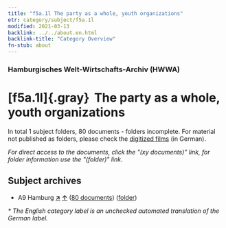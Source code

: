 ```yaml
---
title: "f5a.1l The party as a whole, youth organizations"
etr: category/subject/f5a.1l
modified: 2021-03-13
backlink: ../../about.en.html
backlink-title: "Category Overview"
fn-stub: about
---
```


### Hamburgisches Welt-Wirtschafts-Archiv (HWWA)
# [f5a.1l]{.gray}&#8201; The party as a whole, youth organizations&#160; 





In total 1 subject folders, 80 documents - folders incomplete.
For material not published as folders, please check the [digitized films](/film/h1_sh) (in German).

_For direct access to the documents, click the "(xy documents)" link, for folder information use the "(folder)" link._

## Subject archives


- A9 Hamburg [**&nearr;**](../../../geo/i/140905/about.en.html "Hamburg (all folders)") [**&uarr;**](../../../geo/about.en.html#A9 "Country category system") (<a href="https://pm20.zbw.eu/dfgview/sh/140905,144432" title="about: Hamburg : The party as a whole, youth organizations" target="_blank">80 documents</a>) ([folder](../../../../folder/sh/1409xx/140905/1444xx/144432/about.en.html))


_* The English category label is an unchecked automated translation of the German label._

